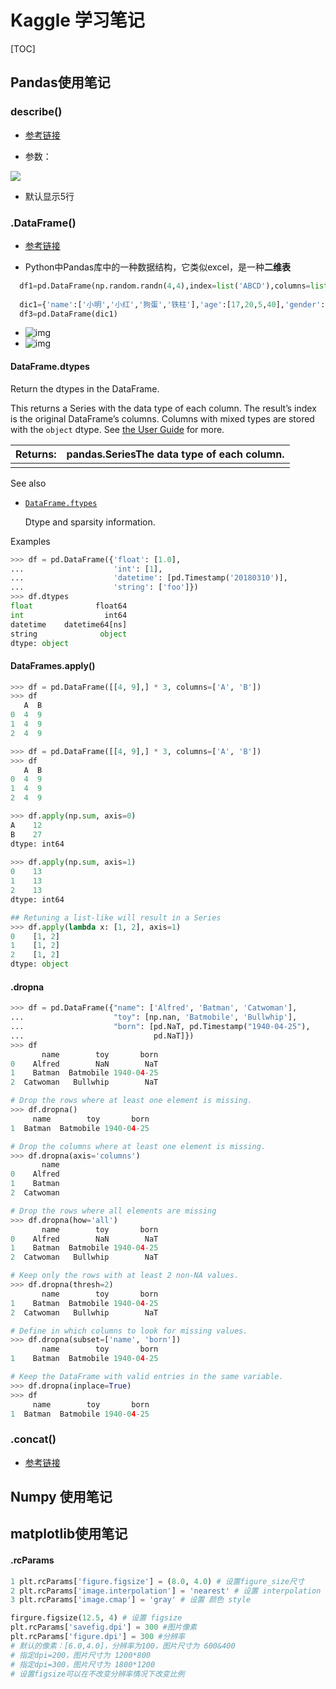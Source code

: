 



# Kaggle 学习笔记

[TOC]



## Pandas使用笔记

### describe()

- [参考链接](https://blog.csdn.net/xckkcxxck/article/details/84799220)

- 参数：

![](https://img-blog.csdnimg.cn/20181204213449577.png?x-oss-process=image/watermark,type_ZmFuZ3poZW5naGVpdGk,shadow_10,text_aHR0cHM6Ly9ibG9nLmNzZG4ubmV0L3hja2tjeHhjaw==,size_16,color_FFFFFF,t_70)



- 默认显示5行



### .DataFrame()

- [参考链接](https://www.cnblogs.com/IvyWong/p/9203981.html)

- Python中Pandas库中的一种数据结构，它类似excel，是一种**二维表**

```python
  df1=pd.DataFrame(np.random.randn(4,4),index=list('ABCD'),columns=list('ABCD'))
  
  dic1={'name':['小明','小红','狗蛋','铁柱'],'age':[17,20,5,40],'gender':['男','女','女','男']}
  df3=pd.DataFrame(dic1)
```

  - ![img](https://rivers19-1300325434.cos.ap-beijing.myqcloud.com/2019-09-26-095746.png)
  - ![img](https://rivers19-1300325434.cos.ap-beijing.myqcloud.com/2019-09-26-095732.png)

#### DataFrame.dtypes

Return the dtypes in the DataFrame.

This returns a Series with the data type of each column. The result’s index is the original DataFrame’s columns. Columns with mixed types are stored with the `object` dtype. See [the User Guide](https://pandas.pydata.org/pandas-docs/stable/getting_started/basics.html#basics-dtypes) for more.

| Returns: | pandas.SeriesThe data type of each column. |
| :------- | ------------------------------------------ |
|          |                                            |

See also

- [`DataFrame.ftypes`](https://pandas.pydata.org/pandas-docs/stable/reference/api/pandas.DataFrame.ftypes.html#pandas.DataFrame.ftypes)

  Dtype and sparsity information.

Examples

```python
>>> df = pd.DataFrame({'float': [1.0],
...                    'int': [1],
...                    'datetime': [pd.Timestamp('20180310')],
...                    'string': ['foo']})
>>> df.dtypes
float              float64
int                  int64
datetime    datetime64[ns]
string              object
dtype: object
```

#### DataFrames.apply()

```python
>>> df = pd.DataFrame([[4, 9],] * 3, columns=['A', 'B'])
>>> df
   A  B
0  4  9
1  4  9
2  4  9
```

```python
>>> df = pd.DataFrame([[4, 9],] * 3, columns=['A', 'B'])
>>> df
   A  B
0  4  9
1  4  9
2  4  9

>>> df.apply(np.sum, axis=0)
A    12
B    27
dtype: int64
  
>>> df.apply(np.sum, axis=1)
0    13
1    13
2    13
dtype: int64
```

```python
## Retuning a list-like will result in a Series
>>> df.apply(lambda x: [1, 2], axis=1)
0    [1, 2]
1    [1, 2]
2    [1, 2]
dtype: object
```

#### .dropna

```python
>>> df = pd.DataFrame({"name": ['Alfred', 'Batman', 'Catwoman'],
...                    "toy": [np.nan, 'Batmobile', 'Bullwhip'],
...                    "born": [pd.NaT, pd.Timestamp("1940-04-25"),
...                             pd.NaT]})
>>> df
       name        toy       born
0    Alfred        NaN        NaT
1    Batman  Batmobile 1940-04-25
2  Catwoman   Bullwhip        NaT

# Drop the rows where at least one element is missing.
>>> df.dropna()
     name        toy       born
1  Batman  Batmobile 1940-04-25

# Drop the columns where at least one element is missing.
>>> df.dropna(axis='columns')
       name
0    Alfred
1    Batman
2  Catwoman

# Drop the rows where all elements are missing
>>> df.dropna(how='all')
       name        toy       born
0    Alfred        NaN        NaT
1    Batman  Batmobile 1940-04-25
2  Catwoman   Bullwhip        NaT

# Keep only the rows with at least 2 non-NA values.
>>> df.dropna(thresh=2)
       name        toy       born
1    Batman  Batmobile 1940-04-25
2  Catwoman   Bullwhip        NaT

# Define in which columns to look for missing values.
>>> df.dropna(subset=['name', 'born'])
       name        toy       born
1    Batman  Batmobile 1940-04-25

# Keep the DataFrame with valid entries in the same variable.
>>> df.dropna(inplace=True)
>>> df
     name        toy       born
1  Batman  Batmobile 1940-04-25
```

### .concat()

- [参考链接](https://www.jianshu.com/p/ab419cf9a4e5)









## Numpy 使用笔记



## matplotlib使用笔记

#### .rcParams

```python
1 plt.rcParams['figure.figsize'] = (8.0, 4.0) # 设置figure_size尺寸
2 plt.rcParams['image.interpolation'] = 'nearest' # 设置 interpolation style
3 plt.rcParams['image.cmap'] = 'gray' # 设置 颜色 style
```

```python
firgure.figsize(12.5, 4) # 设置 figsize
plt.rcParams['savefig.dpi'] = 300 #图片像素
plt.rcParams['figure.dpi'] = 300 #分辨率
# 默认的像素：[6.0,4.0]，分辨率为100，图片尺寸为 600&400
# 指定dpi=200，图片尺寸为 1200*800
# 指定dpi=300，图片尺寸为 1800*1200
# 设置figsize可以在不改变分辨率情况下改变比例
```

